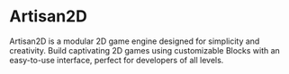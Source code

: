 # Artisan2D
 Artisan2D is a modular 2D game engine designed for simplicity and creativity. Build captivating 2D games using customizable Blocks with an easy-to-use interface, perfect for developers of all levels.
